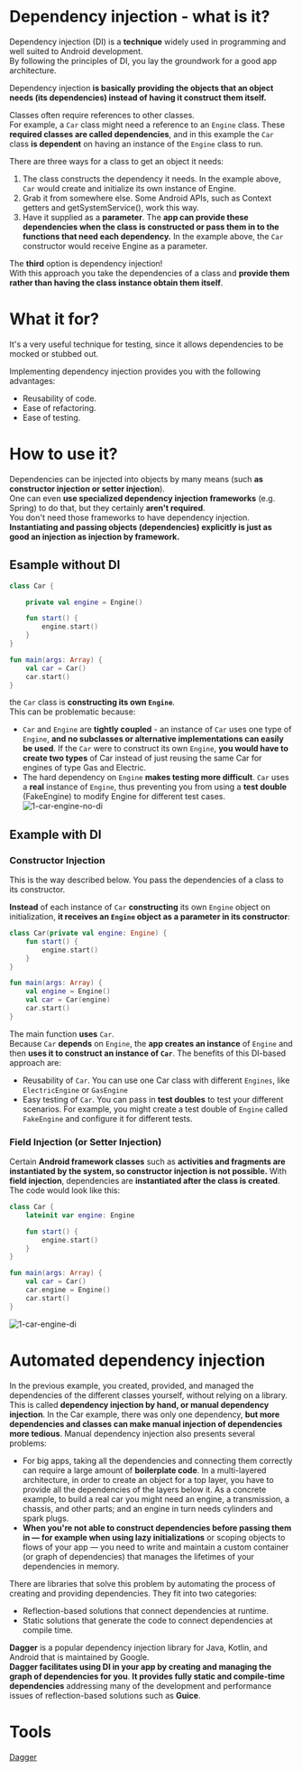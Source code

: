 # Dependency injection - what is it?

Dependency injection (DI) is a **technique** widely used in programming and well suited to Android development.  
By following the principles of DI, you lay the groundwork for a good app architecture.  

Dependency injection **is basically providing the objects that an object needs (its dependencies) instead of having it construct them itself.**   

Classes often require references to other classes.   
For example, a `Car` class might need a reference to an `Engine` class. These **required classes are called dependencies**, and in this example the `Car` class **is dependent** on having an instance of the `Engine` class to run.

There are three ways for a class to get an object it needs:

1. The class constructs the dependency it needs. In the example above, `Car` would create and initialize its own instance of Engine.
2. Grab it from somewhere else. Some Android APIs, such as Context getters and getSystemService(), work this way.
3. Have it supplied as a **parameter**. The **app can provide these dependencies when the class is constructed or pass them in to the functions that need each dependency.** In the example above, the `Car` constructor would receive Engine as a parameter.  

The **third** option is dependency injection!   
With this approach you take the dependencies of a class and **provide them rather than having the class instance obtain them itself**.


# What it for?  

It's a very useful technique for testing, since it allows dependencies to be mocked or stubbed out.  


Implementing dependency injection provides you with the following advantages: 
- Reusability of code.
- Ease of refactoring.
- Ease of testing.


# How to use it?  

Dependencies can be injected into objects by many means (such **as constructor injection or setter injection**).   
One can even **use specialized dependency injection frameworks** (e.g. Spring) to do that, but they certainly **aren't required**.   
You don't need those frameworks to have dependency injection.   
**Instantiating and passing objects (dependencies) explicitly is just as good an injection as injection by framework.**


## Esample without DI

```kotlin
class Car {

    private val engine = Engine()

    fun start() {
        engine.start()
    }
}

fun main(args: Array) {
    val car = Car()
    car.start()
}
```

the `Car` class is **constructing its own `Engine`**.  
This can be problematic because:  
- `Car` and `Engine` are **tightly coupled** - an instance of `Car` uses one type of `Engine`, **and no subclasses or alternative implementations can easily be used**. If the `Car` were to construct its own `Engine`, **you would have to create two types** of Car instead of just reusing the same Car for engines of type Gas and Electric.
- The hard dependency on `Engine` **makes testing more difficult**. `Car` uses a **real** instance of `Engine`, thus preventing you from using a **test double** (FakeEngine) to modify Engine for different test cases.
![1-car-engine-no-di](https://user-images.githubusercontent.com/63263301/205334447-085495bf-d9f7-480c-8bd1-fa8c77b8d4e5.png)


## Example with DI

### Constructor Injection

This is the way described below. You pass the dependencies of a class to its constructor.

**Instead** of each instance of `Car` **constructing** its own `Engine` object on initialization, **it receives an `Engine` object as a parameter in its constructor**:  

```kotlin
class Car(private val engine: Engine) {
    fun start() {
        engine.start()
    }
}

fun main(args: Array) {
    val engine = Engine()
    val car = Car(engine)
    car.start()
}
```
The main function **uses** `Car`.  
Because `Car` **depends** on `Engine`, the **app creates an instance** of `Engine` and then **uses it to construct an instance of `Car`**. The benefits of this DI-based approach are:
- Reusability of `Car`. You can use one Car class with different `Engines`, like `ElectricEngine` or `GasEngine`
- Easy testing of `Car`.  You can pass in **test doubles** to test your different scenarios. For example, you might create a test double of `Engine` called `FakeEngine` and configure it for different tests.

### Field Injection (or Setter Injection)
Certain **Android framework classes** such as **activities and fragments are instantiated by the system, so constructor injection is not possible.** With **field injection**, dependencies are **instantiated after the class is created**. The code would look like this:

```kotlin
class Car {
    lateinit var engine: Engine

    fun start() {
        engine.start()
    }
}

fun main(args: Array) {
    val car = Car()
    car.engine = Engine()
    car.start()
}
```
![1-car-engine-di](https://user-images.githubusercontent.com/63263301/205339429-dd8990c5-bd62-4cc1-8bfc-b1f4a28b881d.png)

# Automated dependency injection

In the previous example, you created, provided, and managed the dependencies of the different classes yourself, without relying on a library. This is called **dependency injection by hand, or manual dependency injection**. In the Car example, there was only one dependency, **but more dependencies and classes can make manual injection of dependencies more tedious**. Manual dependency injection also presents several problems:
- For big apps, taking all the dependencies and connecting them correctly can require a large amount of **boilerplate code**. In a multi-layered architecture, in order to create an object for a top layer, you have to provide all the dependencies of the layers below it. As a concrete example, to build a real car you might need an engine, a transmission, a chassis, and other parts; and an engine in turn needs cylinders and spark plugs.
- **When you're not able to construct dependencies before passing them in — for example when using lazy initializations** or scoping objects to flows of your app — you need to write and maintain a custom container (or graph of dependencies) that manages the lifetimes of your dependencies in memory.

There are libraries that solve this problem by automating the process of creating and providing dependencies. They fit into two categories: 

- Reflection-based solutions that connect dependencies at runtime.
- Static solutions that generate the code to connect dependencies at compile time.

**Dagger** is a popular dependency injection library for Java, Kotlin, and Android that is maintained by Google.  
**Dagger facilitates using DI in your app by creating and managing the graph of dependencies for you**. **It provides fully static and compile-time dependencies** addressing many of the development and performance issues of reflection-based solutions such as **Guice**.

# Tools

[Dagger](https://github.com/KidPudel/android-starter-kit/blob/main/design-patterns/dagger.md)

